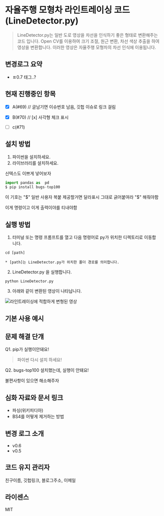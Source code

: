 # 자율주행 모형차 라인트레이싱 코드(LineDetector.py)

> LineDetector.py는 일반 도로 영상을 차선을 인식하기 좋은 형태로 변환해주는 코드 입니다. Open CV를 이용하여 크기 조절, 원근 변환, 차선 색상 추출을 하여 영상을 변환합니다. 이러한 영상은 자율주행 모형차의 차선 인식에 이용됩니다. 

## 변경로그 요약 
- ㅍ0.7 태그..?

## 현재 진행중인 항목
- [x] A(#69) // 글남기면 이슈번호 남음, 깃헙 이슈로 링크 걸림
- [x] B(#70)  // [x] 사각형 체크 표시
- [ ] c(#71)


## 설치 방법
1. 파이썬을 설치하세요.
2. 라이브러리를 설치하세요.

신텍스도 이쁘게 넣어보자 
```python
import pandas as  pd
$ pip install bugs-top100
```

이 기호는 "$" 일반 사용자 복붙 제공할거면 달라표시
그대로 긁어붙여라 "$" 해줘야함

이게 명령이고 이게 출력이야를 티내야함

## 실행 방법
1. 터미널 또는 명령 프롬프트를 열고 다음 명령어로 py가 위치한 디렉토리로 이동합니다.
```
cd [path]

* [path]는 LineDetector.py가 위치한 폴더 경로를 의미합니다.
```
2. LineDetector.py 을 실행합니다.
```
python LineDetector.py
```
3. 아래와 같이 변환된 영상이 나타납니다.

![라인트레이싱에 적합하게 변형된 영상](./images/play.gif)

## 기본 사용 예시


##  문제 해결 단걔
Q1. pip가 실행이안돼요!
> 파이썬 다시 설치 하세요!

Q2. bugs-top100 설치했는데, 실행이 안돼요!
> 

불편사항이 있으면 해소해주자

## 심화 자료와 문서 링크
- 파싱(위키피디아)
- BS4를 어떻게 제거하는 방법

## 변경 로그 소개
- v0.6
- v0.5

## 코드 유지 관리자
친구이름, 깃헙링크, 블로그주소, 이메일

## 라이센스
MIT

